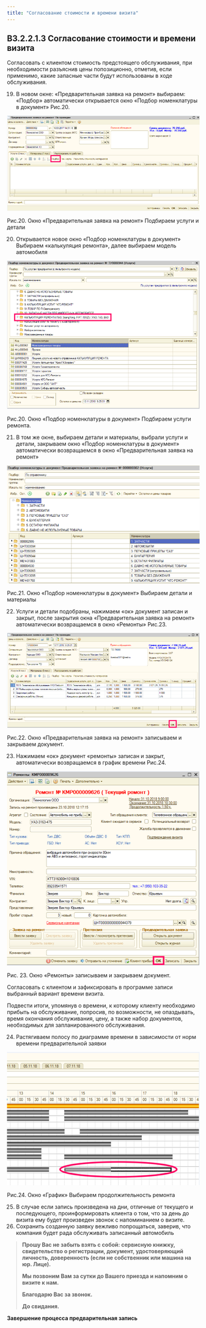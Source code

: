 ```yaml
---
title: "Согласование стоимости и времени визита"
---
```


## В3.2.2.1.3 Согласование стоимости и времени визита

Согласовать с клиентом стоимость предстоящего обслуживания, при необходимости разъяснив цены попозиционно, отметив, если применимо, какие запасные части будут использованы в ходе обслуживания.

19. В новом окне: «Предварительная заявка на ремонт» выбираем: «Подбор» автоматически открывается окно «Подбор номенклатуры в документ» Рис.20.

![](UPP/_attach/Pasted%20image%2020221123085243.png)

Рис.20. Окно «Предварительная заявка на ремонт» Подбираем услуги и детали

20. Открывается новое окно «Подбор номенклатуры в документ» Выбираем «калькуляция ремонта», далее выбираем модель автомобиля

![](UPP/_attach/Pasted%20image%2020221123090240.png)

Рис.20. Окно «Подбор номенклатуры в документ» Подбираем услуги ремонта.

21. В том же окне, выбираем детали и материалы, выбрали услуги и детали, закрываем окно «Подбор номенклатуры в документ» автоматически возвращаемся в окно «Предварительная заявка на ремонт»

![](UPP/_attach/lu6116204blt_tmp_c189d99cdf781f44.png)

Рис.21. Окно «Подбор номенклатуры в документ» Выбираем детали и материалы

22. Услуги и детали подобраны, нажимаем «ок» документ записан и закрыт, после закрытия окна «Предварительная заявка на ремонт» автоматически возвращаемся в окно «Ремонты» Рис.23.

![](UPP/_attach/Pasted%20image%2020221123090839.png)

Рис.22. Окно «Предварительная заявка на ремонт» записываем и закрываем документ.

23. Нажимаем «ок» документ «ремонты» записан и закрыт, автоматически возвращаемся в график времени Рис.24.

![](UPP/_attach/Pasted%20image%2020221123091211.png)

Рис. 23. Окно «Ремонты» записываем и закрываем документ.

Согласовать с клиентом и зафиксировать в программе записи выбранный вариант времени визита.

Подвести итоги, упомянув о времени, к которому клиенту необходимо прибыть на обслуживание, попросив, по возможности, не опаздывать, время окончания обслуживания, цену, а также набор документов, необходимых для запланированного обслуживания.

24. Растягиваем полосу по диаграмме времени в зависимости от норм времени предварительной заявки

![](UPP/_attach/Pasted%20image%2020221123091423.png)

Рис.24. Окно «График» Выбираем продолжительность ремонта

25.  В случае если запись произведена на дни, отличные от текущего и последующего, проинформировать клиента о том, что за день до визита ему будет произведен звонок с напоминанием о визите.
26. Сохранить созданную заявку вежливо попрощаться, заверив, что компания будет рада обслуживать записанный автомобиль

>  **Прошу Вас не забыть взять с собой: сервисную книжку, свидетельство о регистрации, документ, удостоверяющий личность, доверенность (если не собственник или машина на юр. Лице).**
  >
  >
>**Мы позвоним Вам за сутки до Вашего приезда и напомним о визите к нам.**
>
>**Благодарю Вас за звонок.**
   >
>**До свидания.**
  
  

  
  

  
  

  
  

**Завершение процесса предварительная запись**
